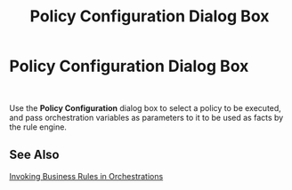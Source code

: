 ﻿---
title: Policy Configuration Dialog Box
TOCTitle: Policy Configuration Dialog Box
ms:assetid: bf4a79e2-7079-414f-a3b4-af0ea5efc8b4
ms:mtpsurl: https://msdn.microsoft.com/en-us/library/Aa578420(v=BTS.80)
ms:contentKeyID: 51531010
ms.date: 08/30/2017
mtps_version: v=BTS.80
f1_keywords:
- bts10.orch.policy.config
---

# Policy Configuration Dialog Box

 

Use the **Policy Configuration** dialog box to select a policy to be executed, and pass orchestration variables as parameters to it to be used as facts by the rule engine.

## See Also

[Invoking Business Rules in Orchestrations](https://msdn.microsoft.com/library/aa578014\(v=bts.80\))

